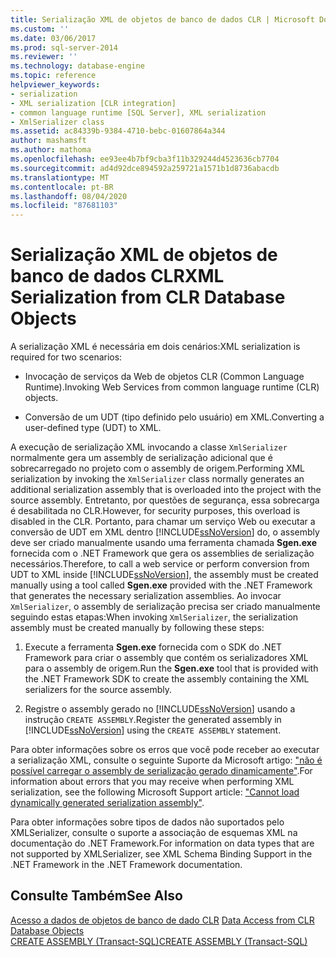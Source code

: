 ```yaml
---
title: Serialização XML de objetos de banco de dados CLR | Microsoft Docs
ms.custom: ''
ms.date: 03/06/2017
ms.prod: sql-server-2014
ms.reviewer: ''
ms.technology: database-engine
ms.topic: reference
helpviewer_keywords:
- serialization
- XML serialization [CLR integration]
- common language runtime [SQL Server], XML serialization
- XmlSerializer class
ms.assetid: ac84339b-9384-4710-bebc-01607864a344
author: mashamsft
ms.author: mathoma
ms.openlocfilehash: ee93ee4b7bf9cba3f11b329244d4523636cb7704
ms.sourcegitcommit: ad4d92dce894592a259721a1571b1d8736abacdb
ms.translationtype: MT
ms.contentlocale: pt-BR
ms.lasthandoff: 08/04/2020
ms.locfileid: "87681103"
---
```

# <a name="xml-serialization-from-clr-database-objects"></a><span data-ttu-id="97367-102">Serialização XML de objetos de banco de dados CLR</span><span class="sxs-lookup"><span data-stu-id="97367-102">XML Serialization from CLR Database Objects</span></span>
  <span data-ttu-id="97367-103">A serialização XML é necessária em dois cenários:</span><span class="sxs-lookup"><span data-stu-id="97367-103">XML serialization is required for two scenarios:</span></span>  
  
-   <span data-ttu-id="97367-104">Invocação de serviços da Web de objetos CLR (Common Language Runtime).</span><span class="sxs-lookup"><span data-stu-id="97367-104">Invoking Web Services from common language runtime (CLR) objects.</span></span>  
  
-   <span data-ttu-id="97367-105">Conversão de um UDT (tipo definido pelo usuário) em XML.</span><span class="sxs-lookup"><span data-stu-id="97367-105">Converting a user-defined type (UDT) to XML.</span></span>  
  
 <span data-ttu-id="97367-106">A execução de serialização XML invocando a classe `XmlSerializer` normalmente gera um assembly de serialização adicional que é sobrecarregado no projeto com o assembly de origem.</span><span class="sxs-lookup"><span data-stu-id="97367-106">Performing XML serialization by invoking the `XmlSerializer` class normally generates an additional serialization assembly that is overloaded into the project with the source assembly.</span></span> <span data-ttu-id="97367-107">Entretanto, por questões de segurança, essa sobrecarga é desabilitada no CLR.</span><span class="sxs-lookup"><span data-stu-id="97367-107">However, for security purposes, this overload is disabled in the CLR.</span></span> <span data-ttu-id="97367-108">Portanto, para chamar um serviço Web ou executar a conversão de UDT em XML dentro [!INCLUDE[ssNoVersion](../../includes/ssnoversion-md.md)] do, o assembly deve ser criado manualmente usando uma ferramenta chamada **Sgen.exe** fornecida com o .NET Framework que gera os assemblies de serialização necessários.</span><span class="sxs-lookup"><span data-stu-id="97367-108">Therefore, to call a web service or perform conversion from UDT to XML inside [!INCLUDE[ssNoVersion](../../includes/ssnoversion-md.md)], the assembly must be created manually using a tool called **Sgen.exe** provided with the .NET Framework that generates the necessary serialization assemblies.</span></span> <span data-ttu-id="97367-109">Ao invocar `XmlSerializer`, o assembly de serialização precisa ser criado manualmente seguindo estas etapas:</span><span class="sxs-lookup"><span data-stu-id="97367-109">When invoking `XmlSerializer`, the serialization assembly must be created manually by following these steps:</span></span>  
  
1.  <span data-ttu-id="97367-110">Execute a ferramenta **Sgen.exe** fornecida com o SDK do .NET Framework para criar o assembly que contém os serializadores XML para o assembly de origem.</span><span class="sxs-lookup"><span data-stu-id="97367-110">Run the **Sgen.exe** tool that is provided with the .NET Framework SDK to create the assembly containing the XML serializers for the source assembly.</span></span>  
  
2.  <span data-ttu-id="97367-111">Registre o assembly gerado no [!INCLUDE[ssNoVersion](../../includes/ssnoversion-md.md)] usando a instrução `CREATE ASSEMBLY`.</span><span class="sxs-lookup"><span data-stu-id="97367-111">Register the generated assembly in [!INCLUDE[ssNoVersion](../../includes/ssnoversion-md.md)] using the `CREATE ASSEMBLY` statement.</span></span>  
  
 <span data-ttu-id="97367-112">Para obter informações sobre os erros que você pode receber ao executar a serialização XML, consulte o seguinte Suporte da Microsoft artigo: ["não é possível carregar o assembly de serialização gerado dinamicamente"](https://support.microsoft.com/kb/913668).</span><span class="sxs-lookup"><span data-stu-id="97367-112">For information about errors that you may receive when performing XML serialization, see the following Microsoft Support article: ["Cannot load dynamically generated serialization assembly"](https://support.microsoft.com/kb/913668).</span></span>  
  
 <span data-ttu-id="97367-113">Para obter informações sobre tipos de dados não suportados pelo XMLSerializer, consulte o suporte a associação de esquemas XML na documentação do .NET Framework.</span><span class="sxs-lookup"><span data-stu-id="97367-113">For information on data types that are not supported by XMLSerializer, see XML Schema Binding Support in the .NET Framework in the .NET Framework documentation.</span></span>  
  
## <a name="see-also"></a><span data-ttu-id="97367-114">Consulte Também</span><span class="sxs-lookup"><span data-stu-id="97367-114">See Also</span></span>  
 <span data-ttu-id="97367-115">[Acesso a dados de objetos de banco de dado CLR](../../relational-databases/clr-integration/data-access/data-access-from-clr-database-objects.md) </span><span class="sxs-lookup"><span data-stu-id="97367-115">[Data Access from CLR Database Objects](../../relational-databases/clr-integration/data-access/data-access-from-clr-database-objects.md) </span></span>  
 [<span data-ttu-id="97367-116">CREATE ASSEMBLY &#40;Transact-SQL&#41;</span><span class="sxs-lookup"><span data-stu-id="97367-116">CREATE ASSEMBLY &#40;Transact-SQL&#41;</span></span>](/sql/t-sql/statements/create-assembly-transact-sql)  
  
  
